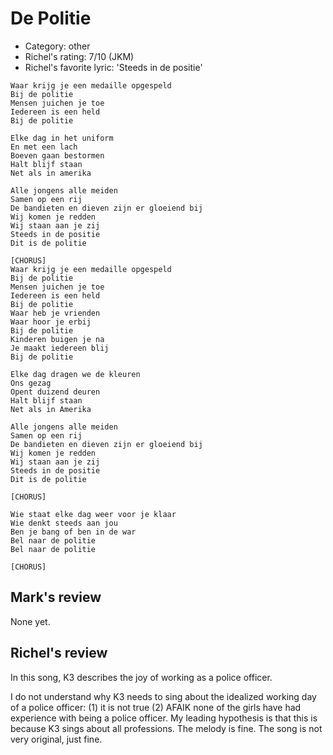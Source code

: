 # De Politie

 * Category: other
 * Richel's rating: 7/10 (JKM)
 * Richel's favorite lyric: 'Steeds in de positie'


```
Waar krijg je een medaille opgespeld
Bij de politie
Mensen juichen je toe
Iedereen is een held
Bij de politie

Elke dag in het uniform
En met een lach
Boeven gaan bestormen
Halt blijf staan
Net als in amerika

Alle jongens alle meiden
Samen op een rij
De bandieten en dieven zijn er gloeiend bij
Wij komen je redden
Wij staan aan je zij
Steeds in de positie
Dit is de politie

[CHORUS]
Waar krijg je een medaille opgespeld
Bij de politie
Mensen juichen je toe
Iedereen is een held
Bij de politie
Waar heb je vrienden
Waar hoor je erbij
Bij de politie
Kinderen buigen je na
Je maakt iedereen blij
Bij de politie

Elke dag dragen we de kleuren
Ons gezag
Opent duizend deuren
Halt blijf staan
Net als in Amerika

Alle jongens alle meiden
Samen op een rij
De bandieten en dieven zijn er gloeiend bij
Wij komen je redden
Wij staan aan je zij
Steeds in de positie
Dit is de politie

[CHORUS]

Wie staat elke dag weer voor je klaar
Wie denkt steeds aan jou
Ben je bang of ben in de war
Bel naar de politie
Bel naar de politie

[CHORUS]
```

## Mark's review

None yet.

## Richel's review

In this song, K3 describes the joy of working as a police officer.

I do not understand why K3 needs to sing about the idealized working day of a police officer: (1) it is not true (2) AFAIK none of the girls have had experience with being a police officer. My leading hypothesis is that this is because K3 sings about all professions. The melody is fine. The song is not very original, just fine.




